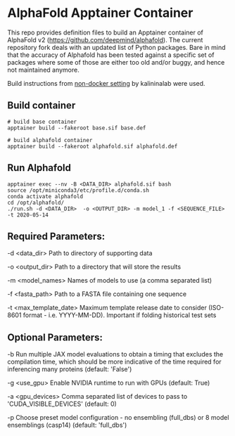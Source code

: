 # AlphaFold Apptainer Container

This repo provides definition files to build an Apptainer container of AlphaFold v2 (https://github.com/deepmind/alphafold). The current repository fork deals with an updated list of Python packages. Bare in mind that the accuracy of Alphafold has been tested against a specific set of packages where some of those are either too old and/or buggy, and hence not maintained anymore.

Build instructions from [non-docker setting](https://github.com/kalininalab/alphafold_non_docker) by kalininalab were used.

## Build container
```
# build base container
apptainer build --fakeroot base.sif base.def

# build alphafold container
apptainer build --fakeroot alphafold.sif alphafold.def
```

## Run Alphafold
```
apptainer exec --nv -B <DATA_DIR> alphafold.sif bash
source /opt/miniconda3/etc/profile.d/conda.sh
conda activate alphafold
cd /opt/alphafold/
./run.sh -d <DATA_DIR>  -o <OUTPUT_DIR> -m model_1 -f <SEQUENCE_FILE> -t 2020-05-14
```

## Required Parameters:

-d <data_dir> Path to directory of supporting data

-o <output_dir> Path to a directory that will store the results

-m <model_names> Names of models to use (a comma separated list)

-f <fasta_path> Path to a FASTA file containing one sequence

-t <max_template_date> Maximum template release date to consider (ISO-8601 format - i.e. YYYY-MM-DD). Important if folding historical test sets

## Optional Parameters:

-b Run multiple JAX model evaluations to obtain a timing that excludes the compilation time, which should be more indicative of the time required for inferencing many proteins (default: 'False')

-g <use_gpu> Enable NVIDIA runtime to run with GPUs (default: True)

-a <gpu_devices> Comma separated list of devices to pass to 'CUDA_VISIBLE_DEVICES' (default: 0)

-p Choose preset model configuration - no ensembling (full_dbs) or 8 model ensemblings (casp14) (default: 'full_dbs')
